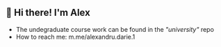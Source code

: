 ## 👋 Hi there! I'm Alex

- The undegraduate course work can be found in the *"university"* repo
- How to reach me: m.me/alexandru.darie.1 

